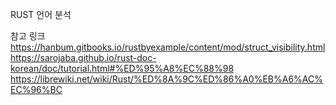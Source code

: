 RUST 언어 분석

참고 링크
https://hanbum.gitbooks.io/rustbyexample/content/mod/struct_visibility.html
https://sarojaba.github.io/rust-doc-korean/doc/tutorial.html#%ED%95%A8%EC%88%98
https://librewiki.net/wiki/Rust/%ED%8A%9C%ED%86%A0%EB%A6%AC%EC%96%BC